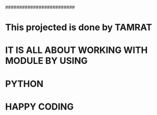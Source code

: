 #########################
# This projected is done by TAMRAT
# IT IS ALL ABOUT WORKING WITH MODULE BY USING 
# PYTHON 
# HAPPY CODING 
